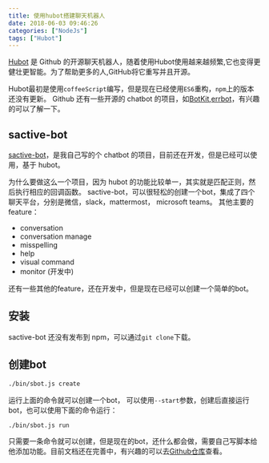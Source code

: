 ```yaml
---
title: 使用hubot搭建聊天机器人
date: 2018-06-03 09:46:26
categories: ["NodeJs"]
tags: ["Hubot"]
---
```


[Hubot](https://hubot.github.com/) 是 Github 的开源聊天机器人，随着使用Hubot使用越来越频繁,它也变得更健壮更智能。为了帮助更多的人,GitHub将它重写并且开源。

<!-- more -->

Hubot最初是使用`coffeeScript`编写，但是现在已经使用`ES6`重构，`npm`上的版本还没有更新。
Github 还有一些开源的 chatbot 的项目，如[BotKit](https://github.com/howdyai/botkit),[errbot](http://errbot.io/)，有兴趣的可以了解一下。

## sactive-bot
[sactive-bot](https://github.com/sactive/sactive-bot)，是我自己写的个 chatbot 的项目，目前还在开发，但是已经可以使用，基于 hubot。

为什么要做这么一个项目，因为 hubot 的功能比较单一，其实就是匹配正则，然后执行相应的回调函数。
sactive-bot，可以很轻松的创建一个bot，集成了四个聊天平台，分别是微信，slack，mattermost， microsoft teams。
其他主要的feature：
- conversation
- conversation manage
- misspelling
- help
- visual command
- monitor (开发中)

还有一些其他的feature，还在开发中，但是现在已经可以创建一个简单的bot。

## 安装
sactive-bot 还没有发布到 npm，可以通过`git clone`下载。

## 创建bot

```bash
./bin/sbot.js create
```

运行上面的命令就可以创建一个bot， 可以使用`--start`参数，创建后直接运行bot，也可以使用下面的命令运行：
```bash
./bin/sbot.js run
```

只需要一条命令就可以创建，但是现在的bot，还什么都会做，需要自己写脚本给他添加功能。目前文档还在完善中，有兴趣的可以去[Github仓库](https://github.com/sactive/sactive-bot)查看。